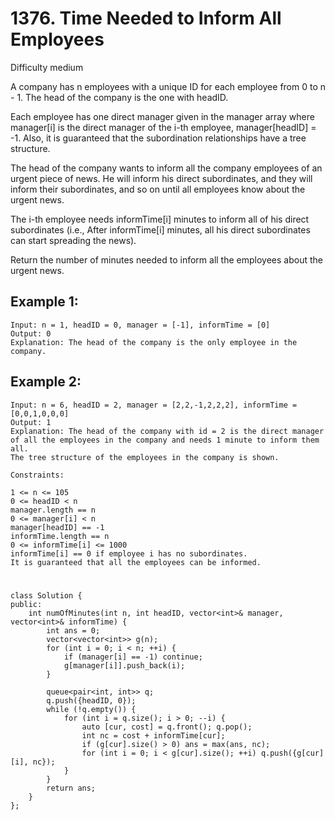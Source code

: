 # 1376. Time Needed to Inform All Employees
Difficulty medium

A company has n employees with a unique ID for each employee from 0 to n - 1. The head of the company is the one with headID.

Each employee has one direct manager given in the manager array where manager[i] is the direct manager of the i-th employee, manager[headID] = -1. Also, it is guaranteed that the subordination relationships have a tree structure.

The head of the company wants to inform all the company employees of an urgent piece of news. He will inform his direct subordinates, and they will inform their subordinates, and so on until all employees know about the urgent news.

The i-th employee needs informTime[i] minutes to inform all of his direct subordinates (i.e., After informTime[i] minutes, all his direct subordinates can start spreading the news).

Return the number of minutes needed to inform all the employees about the urgent news.


## Example 1:
```
Input: n = 1, headID = 0, manager = [-1], informTime = [0]
Output: 0
Explanation: The head of the company is the only employee in the company.
```


## Example 2:
```
Input: n = 6, headID = 2, manager = [2,2,-1,2,2,2], informTime = [0,0,1,0,0,0]
Output: 1
Explanation: The head of the company with id = 2 is the direct manager of all the employees in the company and needs 1 minute to inform them all.
The tree structure of the employees in the company is shown.
```


```
Constraints:

1 <= n <= 105
0 <= headID < n
manager.length == n
0 <= manager[i] < n
manager[headID] == -1
informTime.length == n
0 <= informTime[i] <= 1000
informTime[i] == 0 if employee i has no subordinates.
It is guaranteed that all the employees can be informed.
```


#
```
class Solution {
public:
    int numOfMinutes(int n, int headID, vector<int>& manager, vector<int>& informTime) {
        int ans = 0;
        vector<vector<int>> g(n);
        for (int i = 0; i < n; ++i) {
            if (manager[i] == -1) continue;
            g[manager[i]].push_back(i);
        }

        queue<pair<int, int>> q;
        q.push({headID, 0});
        while (!q.empty()) {
            for (int i = q.size(); i > 0; --i) {
                auto [cur, cost] = q.front(); q.pop();
                int nc = cost + informTime[cur];
                if (g[cur].size() > 0) ans = max(ans, nc);
                for (int i = 0; i < g[cur].size(); ++i) q.push({g[cur][i], nc});
            }
        }
        return ans;
    }
};
```